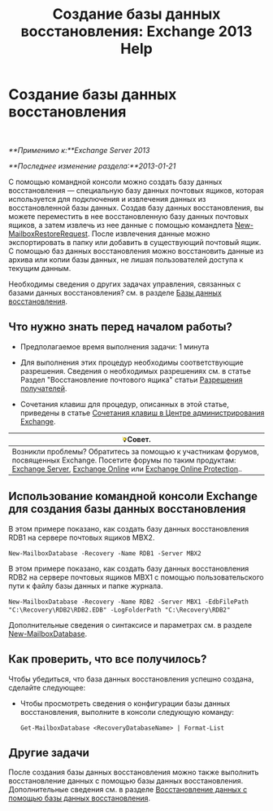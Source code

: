 ﻿---
title: 'Создание базы данных восстановления: Exchange 2013 Help'
TOCTitle: Создание базы данных восстановления
ms:assetid: 34d87491-b7b7-44a9-8d69-e1a9c1fe5852
ms:mtpsurl: https://technet.microsoft.com/ru-ru/library/Ee332321(v=EXCHG.150)
ms:contentKeyID: 50487798
ms.date: 05/22/2018
mtps_version: v=EXCHG.150
ms.translationtype: MT
---

# Создание базы данных восстановления

 

_**Применимо к:**Exchange Server 2013_

_**Последнее изменение раздела:**2013-01-21_

С помощью командной консоли можно создать базу данных восстановления — специальную базу данных почтовых ящиков, которая используется для подключения и извлечения данных из восстановленной базы данных. Создав базу данных восстановления, вы можете переместить в нее восстановленную базу данных почтовых ящиков, а затем извлечь из нее данные с помощью командлета [New-MailboxRestoreRequest](https://technet.microsoft.com/ru-ru/library/ff829875\(v=exchg.150\)). После извлечения данные можно экспортировать в папку или добавить в существующий почтовый ящик. С помощью баз данных восстановления можно восстановить данные из архива или копии базы данных, не лишая пользователей доступа к текущим данным.

Необходимы сведения о других задачах управления, связанных с базами данных восстановления? см. в разделе [Базы данных восстановления](recovery-databases-exchange-2013-help.md).

## Что нужно знать перед началом работы?

  - Предполагаемое время выполнения задачи: 1 минута

  - Для выполнения этих процедур необходимы соответствующие разрешения. Сведения о необходимых разрешениях см. в статье Раздел "Восстановление почтового ящика" статьи [Разрешения получателей](recipients-permissions-exchange-2013-help.md).

  - Сочетания клавиш для процедур, описанных в этой статье, приведены в статье [Сочетания клавиш в Центре администрирования Exchange](keyboard-shortcuts-in-the-exchange-admin-center-exchange-online-protection-help.md).

<table>
<thead>
<tr class="header">
<th><img src="images/Bb124558.tip(EXCHG.150).gif" title="Совет" alt="Совет" />Совет.</th>
</tr>
</thead>
<tbody>
<tr class="odd">
<td>Возникли проблемы? Обратитесь за помощью к участникам форумов, посвященных Exchange. Посетите форумы по таким продуктам: <a href="https://go.microsoft.com/fwlink/p/?linkid=60612">Exchange Server</a>, <a href="https://go.microsoft.com/fwlink/p/?linkid=267542">Exchange Online</a> или <a href="https://go.microsoft.com/fwlink/p/?linkid=285351">Exchange Online Protection</a>..</td>
</tr>
</tbody>
</table>


## Использование командной консоли Exchange для создания базы данных восстановления

В этом примере показано, как создать базу данных восстановления RDB1 на сервере почтовых ящиков MBX2.

    New-MailboxDatabase -Recovery -Name RDB1 -Server MBX2

В этом примере показано, как создать базу данных восстановления RDB2 на сервере почтовых ящиков MBX1 с помощью пользовательского пути к файлу базы данных и папке журнала.

    New-MailboxDatabase -Recovery -Name RDB2 -Server MBX1 -EdbFilePath "C:\Recovery\RDB2\RDB2.EDB" -LogFolderPath "C:\Recovery\RDB2"

Дополнительные сведения о синтаксисе и параметрах см. в разделе [New-MailboxDatabase](https://technet.microsoft.com/ru-ru/library/aa997976\(v=exchg.150\)).

## Как проверить, что все получилось?

Чтобы убедиться, что база данных восстановления успешно создана, сделайте следующее:

  - Чтобы просмотреть сведения о конфигурации базы данных восстановления, выполните в консоли следующую команду:
    
        Get-MailboxDatabase <RecoveryDatabaseName> | Format-List

## Другие задачи

После создания базы данных восстановления можно также выполнить восстановление данных с помощью базы данных восстановления. Дополнительные сведения см. в разделе [Восстановление данных с помощью базы данных восстановления](restore-data-using-a-recovery-database-exchange-2013-help.md).


